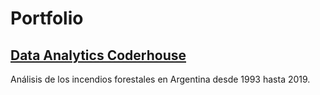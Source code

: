 # Portfolio
## [Data Analytics Coderhouse](https://github.com/macalvarezm/Portfolio/tree/main/ProyectoFinal_DA_CODERHOUSE)
Análisis de los incendios forestales en Argentina desde 1993 hasta 2019.
